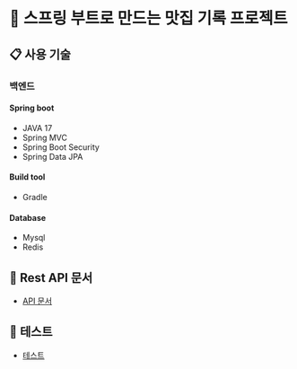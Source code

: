 # :shopping_cart: 스프링 부트로 만드는 맛집 기록 프로젝트

## :clipboard: 사용 기술
### 백엔드
#### Spring boot
* JAVA 17
* Spring MVC
* Spring Boot Security
* Spring Data JPA

#### Build tool
* Gradle

#### Database
* Mysql
* Redis

## :link: Rest API 문서
* [API 문서](https://github.com/vvs-kim/jpa_rest/blob/main/src/docs/asciidoc/index.adoc)

## :link: 테스트
* [테스트](https://github.com/vvs-kim/jpa_rest/tree/main/src/test/java/jparest/practice/service)
